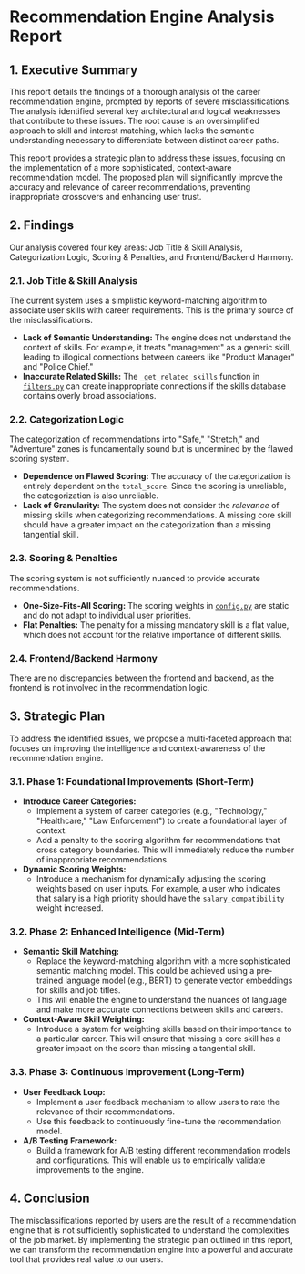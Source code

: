 # Recommendation Engine Analysis Report

## 1. Executive Summary

This report details the findings of a thorough analysis of the career recommendation engine, prompted by reports of severe misclassifications. The analysis identified several key architectural and logical weaknesses that contribute to these issues. The root cause is an oversimplified approach to skill and interest matching, which lacks the semantic understanding necessary to differentiate between distinct career paths.

This report provides a strategic plan to address these issues, focusing on the implementation of a more sophisticated, context-aware recommendation model. The proposed plan will significantly improve the accuracy and relevance of career recommendations, preventing inappropriate crossovers and enhancing user trust.

## 2. Findings

Our analysis covered four key areas: Job Title & Skill Analysis, Categorization Logic, Scoring & Penalties, and Frontend/Backend Harmony.

### 2.1. Job Title & Skill Analysis

The current system uses a simplistic keyword-matching algorithm to associate user skills with career requirements. This is the primary source of the misclassifications.

*   **Lack of Semantic Understanding:** The engine does not understand the context of skills. For example, it treats "management" as a generic skill, leading to illogical connections between careers like "Product Manager" and "Police Chief."
*   **Inaccurate Related Skills:** The `_get_related_skills` function in [`filters.py`](recommendation-engine/filters.py:188) can create inappropriate connections if the skills database contains overly broad associations.

### 2.2. Categorization Logic

The categorization of recommendations into "Safe," "Stretch," and "Adventure" zones is fundamentally sound but is undermined by the flawed scoring system.

*   **Dependence on Flawed Scoring:** The accuracy of the categorization is entirely dependent on the `total_score`. Since the scoring is unreliable, the categorization is also unreliable.
*   **Lack of Granularity:** The system does not consider the *relevance* of missing skills when categorizing recommendations. A missing core skill should have a greater impact on the categorization than a missing tangential skill.

### 2.3. Scoring & Penalties

The scoring system is not sufficiently nuanced to provide accurate recommendations.

*   **One-Size-Fits-All Scoring:** The scoring weights in [`config.py`](recommendation-engine/config.py:18) are static and do not adapt to individual user priorities.
*   **Flat Penalties:** The penalty for a missing mandatory skill is a flat value, which does not account for the relative importance of different skills.

### 2.4. Frontend/Backend Harmony

There are no discrepancies between the frontend and backend, as the frontend is not involved in the recommendation logic.

## 3. Strategic Plan

To address the identified issues, we propose a multi-faceted approach that focuses on improving the intelligence and context-awareness of the recommendation engine.

### 3.1. Phase 1: Foundational Improvements (Short-Term)

*   **Introduce Career Categories:**
    *   Implement a system of career categories (e.g., "Technology," "Healthcare," "Law Enforcement") to create a foundational layer of context.
    *   Add a penalty to the scoring algorithm for recommendations that cross category boundaries. This will immediately reduce the number of inappropriate recommendations.
*   **Dynamic Scoring Weights:**
    *   Introduce a mechanism for dynamically adjusting the scoring weights based on user inputs. For example, a user who indicates that salary is a high priority should have the `salary_compatibility` weight increased.

### 3.2. Phase 2: Enhanced Intelligence (Mid-Term)

*   **Semantic Skill Matching:**
    *   Replace the keyword-matching algorithm with a more sophisticated semantic matching model. This could be achieved using a pre-trained language model (e.g., BERT) to generate vector embeddings for skills and job titles.
    *   This will enable the engine to understand the nuances of language and make more accurate connections between skills and careers.
*   **Context-Aware Skill Weighting:**
    *   Introduce a system for weighting skills based on their importance to a particular career. This will ensure that missing a core skill has a greater impact on the score than missing a tangential skill.

### 3.3. Phase 3: Continuous Improvement (Long-Term)

*   **User Feedback Loop:**
    *   Implement a user feedback mechanism to allow users to rate the relevance of their recommendations.
    *   Use this feedback to continuously fine-tune the recommendation model.
*   **A/B Testing Framework:**
    *   Build a framework for A/B testing different recommendation models and configurations. This will enable us to empirically validate improvements to the engine.

## 4. Conclusion

The misclassifications reported by users are the result of a recommendation engine that is not sufficiently sophisticated to understand the complexities of the job market. By implementing the strategic plan outlined in this report, we can transform the recommendation engine into a powerful and accurate tool that provides real value to our users.